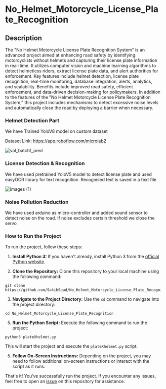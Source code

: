 # No_Helmet_Motorcycle_License_Plate_Recognition

## Description
The "No Helmet Motorcycle License Plate Recognition System" is an advanced project aimed at enhancing road safety by identifying motorcyclists without helmets and capturing their license plate information in real-time. It utilizes computer vision and machine learning algorithms to detect helmetless riders, extract license plate data, and alert authorities for enforcement. Key features include helmet detection, license plate recognition, real-time monitoring, database integration, alerts, analytics, and scalability. Benefits include improved road safety, efficient enforcement, and data-driven decision-making for policymakers. In addition to the features of the "No Helmet Motorcycle License Plate Recognition System," this project includes mechanisms to detect excessive noise levels and automatically close the road by deploying a barrier when necessary.

### Helmet Detection Part
We have Trained YoloV8 model on custom dataset

Dataset Link: https://app.roboflow.com/microlab2

![val_batch1_pred](https://github.com/SakibSaad/No_Helmet_Motorcycle_License_Plate_Recognition/assets/87976927/8a40f336-e275-4c60-8061-42d1af78a335)


### License Detection & Recognition
We have used pretrained YoloV5 model to detect license plate and used easyOCR library for text recognition. Recognised text is saved in a text file.

![images (1)](https://github.com/SakibSaad/No_Helmet_Motorcycle_License_Plate_Recognition/assets/87976927/08f54469-a912-4afc-8521-ed3c29543a6e)

### Noise Pollution Reduction
We have used arduino as micro-controller and added sound sensor to detect noise on the road. If noise excludes certain threshold we close the servo 

### How to Run the Project

To run the project, follow these steps:

1. **Install Python 3:** If you haven't already, install Python 3 from the [official Python website](https://www.python.org/).

2. **Clone the Repository:** Clone this repository to your local machine using the following command:
 ```shell
 git clone https://github.com/SakibSaad/No_Helmet_Motorcycle_License_Plate_Recognition.git
 ```

3. **Navigate to the Project Directory:** Use the `cd` command to navigate into the project directory:
   
 ```shell
 cd No_Helmet_Motorcycle_License_Plate_Recognition
 ```

5. **Run the Python Script:** Execute the following command to run the project:
 ```shell
 python3 plateXhelmet.py
 ```
This will start the project and execute the `plateXhelmet.py` script.

5. **Follow On-Screen Instructions:** Depending on the project, you may need to follow additional on-screen instructions or interact with the script as it runs.

That's it! You've successfully run the project. If you encounter any issues, feel free to open an [issue](https://github.com/your-username/your-repository/issues) on this repository for assistance.


